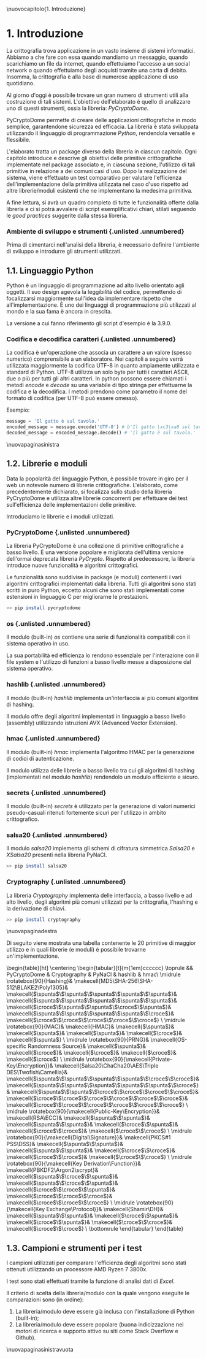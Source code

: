 \nuovocapitolo{1. Introduzione}

# 1. Introduzione
La crittografia trova applicazione in un vasto insieme di sistemi informatici.
Abbiamo a che fare con essa quando mandiamo un messaggio, quando scarichiamo un file da internet, quando effettuiamo l'accesso a un social network o quando effettuiamo degli acquisti tramite una carta di debito.
Insomma, la crittografia è alla base di numerose applicazione di uso quotidiano.

Al giorno d'oggi è possibile trovare un gran numero di strumenti utili alla costruzione di tali sistemi.
L'obiettivo dell'elaborato è quello di analizzare uno di questi strumenti, ossia la libreria: *PyCryptoDome*. 

PyCryptoDome permette di creare delle applicazioni crittografiche in modo semplice, garantendone sicurezza ed efficacia.
La libreria è stata sviluppata utilizzando il linguaggio di programmazione *Python*, rendendola versatile e flessibile.

L'elaborato tratta un package diverso della libreria in ciascun capitolo.
Ogni capitolo introduce e descrive gli obiettivi delle primitive crittografiche implementate nel package associato e, in ciascuna sezione, l'utilizzo di tali primitive in relazione a dei comuni casi d'uso.
Dopo la realizzazione del sistema, viene effettuato un test comparativo per valutare l'efficienza dell'implementazione della primitiva utilizzata nel caso d'uso rispetto ad altre librerie/moduli esistenti che ne implementano la medesima primitiva.

A fine lettura, si avrà un quadro completo di tutte le funzionalità offerte dalla libreria e ci si potrà avvalere di script esemplificativi chiari, stilati seguendo le *good practices* suggerite dalla stessa libreria.

### Ambiente di sviluppo e strumenti {.unlisted .unnumbered}
Prima di cimentarci nell'analisi della libreria, è necessario definire l'ambiente di sviluppo e introdurre gli strumenti utilizzati.

## 1.1. Linguaggio Python
Python è un linguaggio di programmazione ad alto livello orientato agli oggetti. Il suo design agevola la leggibilità del codice, permettendo di focalizzarsi maggiormente sull'idea da implementare rispetto che all'implementazione. È uno dei linguaggi di programmazione più utilizzati al mondo e la sua fama è ancora in crescita.

La versione a cui fanno riferimento gli script d'esempio è la 3.9.0.

### Codifica e decodifica caratteri {.unlisted .unnumbered}
La codifica è un'operazione che associa un carattere a un valore (spesso numerico) comprensibile a un elaboratore.
Nei capitoli a seguire verrà utilizzata maggiormente la codifica UTF-8 in quanto ampiamente utilizzata e standard di Python.
UTF-8 utilizza un solo byte per tutti i caratteri ASCII, due o più per tutti gli altri caratteri.
In python possono essere chiamati i metodi *encode* e *decode* su una variabile di tipo stringa per effettuarne la codifica e la decodifica. I metodi prendono come parametro il nome del formato di codifica (per UTF-8 può essere omesso).

Esempio:

```python
message = 'Il gatto è sul tavolo.'
encoded_message = message.encode('UTF-8') # b'Il gatto \xc3\xa8 sul tavolo.'
decoded_message = encoded_message.decode() # 'Il gatto è sul tavolo.'
```

\nuovapaginasinistra

## 1.2. Librerie e moduli
Data la popolarità del linguaggio Python, è possibile trovare in giro per il web un notevole numero di librerie crittografiche. L'elaborato, come precedentemente dichiarato, si focalizza sullo studio della libreria PyCryptoDome e utilizza altre librerie concorrenti per effettuare dei test sull'efficienza delle implementazioni delle primitive.

Introduciamo le librerie e i moduli utilizzati.

### PyCryptoDome {.unlisted .unnumbered}

La libreria PyCryptoDome è una collezione di primitive crittografiche a basso livello.
È una versione popolare e migliorata dell'ultima versione dell'ormai deprecata libreria *PyCrypto*.
Rispetto al predecessore, la libreria introduce nuove funzionalità e algoritmi crittografici.

Le funzionalità sono suddivise in package (e moduli) contenenti i vari algoritmi crittografici implementati dalla libreria. Tutti gli algoritmi sono stati scritti in puro Python, eccetto alcuni che sono stati implementati come estensioni in linguaggio C per migliorarne le prestazioni.

```bash
>> pip install pycryptodome
```

### os {.unlisted .unnumbered}
Il modulo (built-in) *os* contiene una serie di funzionalità compatibili con il sistema operativo in uso.

La sua portabilità ed efficienza lo rendono essenziale per l'interazione con il file system e l'utilizzo di funzioni a basso livello messe a disposizione dal sistema operativo.

### hashlib {.unlisted .unnumbered}
Il modulo (built-in) *hashlib* implementa un'interfaccia ai più comuni algoritmi di hashing.

Il modulo offre degli algoritmi implementati in linguaggio a basso livello (assembly) utilizzando istruzioni AVX (Advanced Vector Extension).

### hmac {.unlisted .unnumbered}
Il modulo (built-in) *hmac* implementa l'algoritmo HMAC per la generazione di codici di autenticazione.

Il modulo utilizza delle librerie a basso livello tra cui gli algoritmi di hashing (implementati nel modulo *hashlib*) rendendolo un modulo efficiente e sicuro.

### secrets {.unlisted .unnumbered}
Il modulo (built-in) *secrets* è utilizzato per la generazione di valori numerici pseudo-casuali ritenuti fortemente sicuri per l'utilizzo in ambito crittografico.

### salsa20 {.unlisted .unnumbered}
Il modulo *salsa20* implementa gli schemi di cifratura simmetrica *Salsa20* e *XSalsa20* presenti nella libreria PyNaCl.

```bash
>> pip install salsa20
```

### Cryptography {.unlisted .unnumbered}
La libreria *Cryptography* implementa delle interfaccia, a basso livello e ad alto livello, degli algoritmi più comuni utilizzati per la crittografia, l'hashing e la derivazione di chiavi.

```bash
>> pip install cryptography
```

\nuovapaginadestra

Di seguito viene mostrata una tabella contenente le 20 primitive di maggior utilizzo e in quali librerie (e moduli) è possibile trovarne un'implementazione.

\begin{table}[ht]
\centering
\begin{tabular}[t]{m{1em}cccccc}
\toprule
&& PyCryptoDome & Cryptography & PyNaCl & hashlib & hmac\\
\midrule
\rotatebox{90}{Hashing}&
\makecell{MD5\\SHA-256\\SHA-512\\BLAKE2\\Poly1305}&
\makecell{$\spunta$\\$\spunta$\\$\spunta$\\$\spunta$\\$\spunta$}&
\makecell{$\spunta$\\$\spunta$\\$\spunta$\\$\spunta$\\$\spunta$}&
\makecell{$\croce$\\$\spunta$\\$\spunta$\\$\croce$\\$\spunta$}&
\makecell{$\spunta$\\$\spunta$\\$\spunta$\\$\spunta$\\$\croce$}&
\makecell{$\croce$\\$\croce$\\$\croce$\\$\croce$\\$\croce$}
\\
\midrule
\rotatebox{90}{MAC}&
\makecell{HMAC}&
\makecell{$\spunta$}&
\makecell{$\spunta$}&
\makecell{$\spunta$}&
\makecell{$\croce$}&
\makecell{$\spunta$}
\\
\midrule
\rotatebox{90}{PRNG}&
\makecell{OS-specific Randomness Source}&
\makecell{$\spunta$}&
\makecell{$\croce$}&
\makecell{$\croce$}&
\makecell{$\croce$}&
\makecell{$\croce$}
\\
\midrule
\rotatebox{90}{\makecell{Private-Key\\Encryption}}&
\makecell{Salsa20\\ChaCha20\\AES\\Triple DES\\Twofish\\Camellia}&
\makecell{$\spunta$\\$\spunta$\\$\spunta$\\$\spunta$\\$\croce$\\$\croce$}&
\makecell{$\spunta$\\$\spunta$\\$\spunta$\\$\spunta$\\$\spunta$\\$\croce$}&
\makecell{$\spunta$\\$\spunta$\\$\croce$\\$\croce$\\$\croce$\\$\croce$}&
\makecell{$\croce$\\$\croce$\\$\croce$\\$\croce$\\$\croce$\\$\croce$}&
\makecell{$\croce$\\$\croce$\\$\croce$\\$\croce$\\$\croce$\\$\croce$}
\\
\midrule
\rotatebox{90}{\makecell{Public-Key\\Encryption}}&
\makecell{RSA\\ECC}&
\makecell{$\spunta$\\$\spunta$}&
\makecell{$\spunta$\\$\spunta$}&
\makecell{$\croce$\\$\spunta$}&
\makecell{$\croce$\\$\croce$}&
\makecell{$\croce$\\$\croce$}
\\
\midrule
\rotatebox{90}{\makecell{Digital\\Signature}}&
\makecell{PKCS\#1 PSS\\DSS}&
\makecell{$\spunta$\\$\spunta$}&
\makecell{$\spunta$\\$\spunta$}&
\makecell{$\croce$\\$\croce$}&
\makecell{$\croce$\\$\croce$}&
\makecell{$\croce$\\$\croce$}
\\
\midrule
\rotatebox{90}{\makecell{Key Derivation\\Function}}&
\makecell{PBKDF2\\Argon2\\scrypt}&
\makecell{$\spunta$\\$\croce$\\$\spunta$}&
\makecell{$\spunta$\\$\croce$\\$\spunta$}&
\makecell{$\croce$\\$\croce$\\$\spunta$}&
\makecell{$\croce$\\$\croce$\\$\croce$}&
\makecell{$\croce$\\$\croce$\\$\croce$}
\\
\midrule
\rotatebox{90}{\makecell{Key Exchange\\Protocol}}&
\makecell{Shamir\\DH}&
\makecell{$\spunta$\\$\spunta$}&
\makecell{$\croce$\\$\spunta$}&
\makecell{$\croce$\\$\spunta$}&
\makecell{$\croce$\\$\croce$}&
\makecell{$\croce$\\$\croce$}
\\
\bottomrule
\end{tabular}
\end{table}

## 1.3. Campioni e strumenti per i test
I campioni utilizzati per comparare l'efficienza degli algoritmi sono stati ottenuti utilizzando un processore AMD Ryzen 7 3800x.

I test sono stati effettuati tramite la funzione di analisi dati di *Excel*.

Il criterio di scelta della libreria/modulo con la quale vengono eseguite le comparazioni sono (in ordine):

1. La libreria/modulo deve essere già inclusa con l'installazione di Python (built-in);
2. La libreria/modulo deve essere popolare (buona indicizzazione nei motori di ricerca e supporto attivo su siti come Stack Overflow e Github).

\nuovapaginasinistravuota
